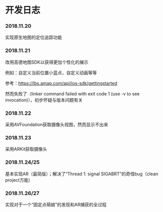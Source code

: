 # 开发日志

### 2018.11.20

实现原生地图的定位追踪功能

### 2018.11.21

改用高德地图SDK以获得更加个性化的展示

例如：自定义当前位置小蓝点，自定义动画等等

参考：https://lbs.amap.com/api/ios-sdk/gettingstarted

然而失败了（linker command failed with exit code 1 (use -v to see invocation)），初步怀疑与版本问题有关

### 2018.11.22

采用AVFoundation获取摄像头视图，然而显示不出来

### 2018.11.23

采用ARKit获取摄像头

### 2018.11.24/25

基本实现AR（最简版）；解决了“Thread 1: signal SIGABRT”的奇怪bug（clean project万能）

### 2018.11.26/27

实现对于一个“固定点萌娘”的发现和AR捕获的全过程

